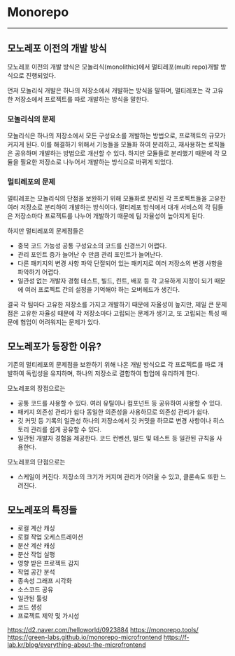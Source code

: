 # Monorepo
---
## 모노레포 이전의 개발 방식

모노레포 이전의 개발 방식은 모놀리식(monolithic)에서 멀티레포(multi repo)개발 방식으로 진행되었다.

먼저 모놀리식 개발은 하나의 저장소에서 개발하는 방식을 말하며, 멀티레포는 각 고유한 저장소에서 프로젝트를 따로 개발하는 방식을 말한다.

### 모놀리식의 문제
모놀리식은 하나의 저장소에서 모든 구성요소를 개발하는 방법으로, 프로젝트의 규모가 커지게 된다. 
이를 해결하기 위해서 기능들을 모듈화 하여 분리하고, 재사용하는 로직들은 공유하며 개발하는 방법으로 개선할 수 있다. 하지만 모듈들로 분리했기 때문에 각 모듈을 필요한 저장소로 나누어서 개발하는 방식으로 바뀌게 되었다.

### 멀티레포의 문제
멀티레포는 모놀리식의 단점을 보완하기 위해 모듈화로 분리된 각 프로젝트들을 고유한 여러 저장소로 분리하여 개발하는 방식이다. 멀티레포 방식에서 대개 서비스의 각 팀들은 저장소마다 프로젝트를 나누어 개발하기 때문에 팀 자율성이 높아지게 된다.

하지만 멀티레포의 문제점들은
- 중복 코드 가능성
  공통 구성요소의 코드를 신경쓰기 어렵다.
- 관리 포인트 증가
  늘어난 수 만큼 관리 포인트가 늘어난다.
- 다른 패키지의 변경 사항 파악
  단절되어 있는 패키지로 여러 저장소의 변경 사항을 파악하기 어렵다.
- 일관성 없는 개발자 경험
  테스트, 빌드, 린트, 배포 등 각 고유하게 지정이 되기 때문에 여러 프로젝트 간의 설정을 기억해야 하는 오버헤드가 생긴다.
  
결국 각 팀마다 고유한 저장소를 가지고 개발하기 때문에 자율성이 높지만, 제일 큰 문제점은 고유한 자율성 때문에 각 저장소마다 고립되는 문제가 생기고, 또 고립되는 특성 때문에 협업이 어려워지는 문제가 있다.

## 모노레포가 등장한 이유?

기존의 멀티레포의 문제점을 보완하기 위해 나온 개발 방식으로 각 프로젝트를 따로 개발하여 독립성을 유지하며, 하나의 저장소로 결합하여 협업에 유리하게 한다.

모노레포의 장점으로는 
- 공통 코드를 사용할 수 있다.
  여러 유틸이나 컴포넌트 등 공유하여 사용할 수 있다.
- 패키지 의존성 관리가 쉽다
  동일한 의존성을 사용하므로 의존성 관리가 쉽다.
- 깃 커밋 등 기록의 일관성
  하나의 저장소에서 깃 커밋을 하므로 변경 사항이나 히스토리 관리를 쉽게 공유할 수 있다.
- 일관된 개발자 경험을 제공한다.
  코드 컨벤션, 빌드 및 테스트 등 일관된 규칙을 사용한다.

모노레포의 단점으로는
- 스케일이 커진다.
  저장소의 크기가 커지며 관리가 어려울 수 있고, 클론속도 또한 느려진다.

## 모노레포의 특징들

- 로컬 계산 캐싱
- 로컬 작업 오케스트레이션
- 분산 계산 캐싱
- 분산 작업 실행
- 영향 받은 프로젝트 감지
- 작업 공간 분석
- 종속성 그래프 시각화
- 소스코드 공유
- 일관된 툴링
- 코드 생성
- 프로젝트 제약 및 가시성

https://d2.naver.com/helloworld/0923884
https://monorepo.tools/
https://green-labs.github.io/monorepo-microfrontend
https://f-lab.kr/blog/everything-about-the-microfrontend